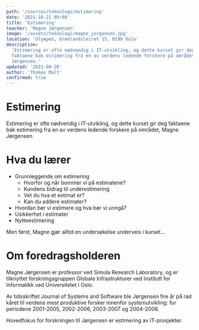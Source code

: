 ```yaml
---
path: '/courses/teknologi/estimering'
date: '2021-10-21 09:00'
title: 'Estimering'
teacher: 'Magne Jørgensen'
image: '/assets/teknologi/magne_jorgensen.jpg'
location: 'Olympen, Grønlandsleiret 15, 0190 Oslo'
description:
  'Estimering er ofte nødvendig i IT-utvikling, og dette kurset gir deg
  faktaene bak estimering fra en av verdens ledende forskere på området, Magne
  Jørgensen.'
updated: '2021-09-20'
author: 'Thomas Malt'
confirmed: true
---
```


# Estimering

Estimering er ofte nødvendig i IT-utvikling, og dette kurset gir deg faktaene
bak estimering fra en av verdens ledende forskere på området, Magne Jørgensen.

# Hva du lærer

- Grunnleggende om estimering
  - Hvorfor og når bommer vi på estimatene?
  - Kundens bidrag til underestimering
  - Vet du hva et estimat er?
  - Kan du addere estimater?
- Hvordan bør vi estimere og hva bør vi unngå?
- Usikkerhet i estimater
- Nytteestimering

Men først, Magne gjør alltid en undersøkelse underveis i kurset...

# Om foredragsholderen

Magne Jørgensen er professor ved Simula Research Laboratory, og er tilknyttet
forskningsgruppen Globale Infrastrukturer ved Institutt for Informatikk ved
Universitetet i Oslo.

Av tidsskriftet Journal of Systems and Software ble Jørgensen fire år på rad
kåret til verdens mest produktive forsker innenfor systemutvikling: for
periodene 2001-2005, 2002-2006, 2003-2007 og 2004-2008.

Hovedfokus for forskningen til Jørgensen er estimering av IT-prosjekter.
